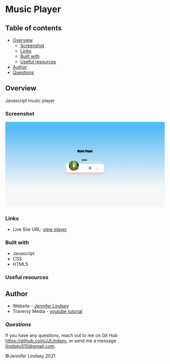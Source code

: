 # Music Player


## Table of contents

- [Overview](#overview)
  - [Screenshot](#screenshot)
  - [Links](#links)
  - [Built with](#built-with)
  - [Useful resources](#useful-resources)
- [Author](#author)
- [Questions](#questions)


## Overview

Javascript music player

### Screenshot

![screenshot](./images/musicplayer.png)


### Links

- Live Site URL: [view player](https://jjlindsey.github.io/music-player/)

### Built with

- Javascript
- CSS
- HTML5


### Useful resources


## Author

- Website - [Jennifer Lindsey](https://github.com/JJLindsey)
- Traversy Media - [youtube tutorial](https://www.youtube.com/watch?v=QTHRWGn_sJw&t=1966se)


### *Questions*
If you have any questions, reach out to me on Git Hub https://github.com/JJLindsey, or send me a message jlindsey010@gmail.com.


©Jennifer Lindsey 2021
